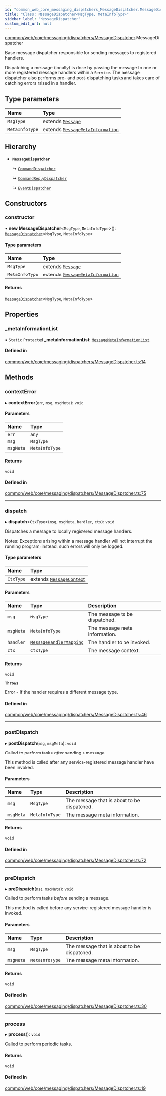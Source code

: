 ```yaml
---
id: "common_web_core_messaging_dispatchers_MessageDispatcher.MessageDispatcher"
title: "Class: MessageDispatcher<MsgType, MetaInfoType>"
sidebar_label: "MessageDispatcher"
custom_edit_url: null
---
```


[common/web/core/messaging/dispatchers/MessageDispatcher](../modules/common_web_core_messaging_dispatchers_MessageDispatcher.md).MessageDispatcher

Base message dispatcher responsible for sending messages to registered handlers.

Dispatching a message (locally) is done by passing the message to one or more registered message handlers within a ``Service``.
The message dispatcher also performs pre- and post-dispatching tasks and takes care of catching errors raised in a handler.

## Type parameters

| Name | Type |
| :------ | :------ |
| `MsgType` | extends [`Message`](common_web_core_messaging_Message.Message.md) |
| `MetaInfoType` | extends [`MessageMetaInformation`](common_web_core_messaging_meta_MessageMetaInformation.MessageMetaInformation.md) |

## Hierarchy

- **`MessageDispatcher`**

  ↳ [`CommandDispatcher`](common_web_core_messaging_dispatchers_CommandDispatcher.CommandDispatcher.md)

  ↳ [`CommandReplyDispatcher`](common_web_core_messaging_dispatchers_CommandReplyDispatcher.CommandReplyDispatcher.md)

  ↳ [`EventDispatcher`](common_web_core_messaging_dispatchers_EventDispatcher.EventDispatcher.md)

## Constructors

### constructor

• **new MessageDispatcher**<`MsgType`, `MetaInfoType`\>(): [`MessageDispatcher`](common_web_core_messaging_dispatchers_MessageDispatcher.MessageDispatcher.md)<`MsgType`, `MetaInfoType`\>

#### Type parameters

| Name | Type |
| :------ | :------ |
| `MsgType` | extends [`Message`](common_web_core_messaging_Message.Message.md) |
| `MetaInfoType` | extends [`MessageMetaInformation`](common_web_core_messaging_meta_MessageMetaInformation.MessageMetaInformation.md) |

#### Returns

[`MessageDispatcher`](common_web_core_messaging_dispatchers_MessageDispatcher.MessageDispatcher.md)<`MsgType`, `MetaInfoType`\>

## Properties

### \_metaInformationList

▪ `Static` `Protected` **\_metaInformationList**: [`MessageMetaInformationList`](common_web_core_messaging_meta_MessageMetaInformationList.MessageMetaInformationList.md)

#### Defined in

[common/web/core/messaging/dispatchers/MessageDispatcher.ts:14](https://github.com/Soroush9978/rds-ng/blob/9a997cb/src/common/web/core/messaging/dispatchers/MessageDispatcher.ts#L14)

## Methods

### contextError

▸ **contextError**(`err`, `msg`, `msgMeta`): `void`

#### Parameters

| Name | Type |
| :------ | :------ |
| `err` | `any` |
| `msg` | `MsgType` |
| `msgMeta` | `MetaInfoType` |

#### Returns

`void`

#### Defined in

[common/web/core/messaging/dispatchers/MessageDispatcher.ts:75](https://github.com/Soroush9978/rds-ng/blob/9a997cb/src/common/web/core/messaging/dispatchers/MessageDispatcher.ts#L75)

___

### dispatch

▸ **dispatch**<`CtxType`\>(`msg`, `msgMeta`, `handler`, `ctx`): `void`

Dispatches a message to locally registered message handlers.

Notes:
    Exceptions arising within a message handler will not interrupt the running program; instead, such errors will only be logged.

#### Type parameters

| Name | Type |
| :------ | :------ |
| `CtxType` | extends [`MessageContext`](common_web_core_messaging_handlers_MessageContext.MessageContext.md) |

#### Parameters

| Name | Type | Description |
| :------ | :------ | :------ |
| `msg` | `MsgType` | The message to be dispatched. |
| `msgMeta` | `MetaInfoType` | The message meta information. |
| `handler` | [`MessageHandlerMapping`](common_web_core_messaging_handlers_MessageHandler.MessageHandlerMapping.md) | The handler to be invoked. |
| `ctx` | `CtxType` | The message context. |

#### Returns

`void`

**`Throws`**

Error - If the handler requires a different message type.

#### Defined in

[common/web/core/messaging/dispatchers/MessageDispatcher.ts:46](https://github.com/Soroush9978/rds-ng/blob/9a997cb/src/common/web/core/messaging/dispatchers/MessageDispatcher.ts#L46)

___

### postDispatch

▸ **postDispatch**(`msg`, `msgMeta`): `void`

Called to perform tasks *after* sending a message.

This method is called after any service-registered message handler have been invoked.

#### Parameters

| Name | Type | Description |
| :------ | :------ | :------ |
| `msg` | `MsgType` | The message that is about to be dispatched. |
| `msgMeta` | `MetaInfoType` | The message meta information. |

#### Returns

`void`

#### Defined in

[common/web/core/messaging/dispatchers/MessageDispatcher.ts:72](https://github.com/Soroush9978/rds-ng/blob/9a997cb/src/common/web/core/messaging/dispatchers/MessageDispatcher.ts#L72)

___

### preDispatch

▸ **preDispatch**(`msg`, `msgMeta`): `void`

Called to perform tasks *before* sending a message.

This method is called before any service-registered message handler is invoked.

#### Parameters

| Name | Type | Description |
| :------ | :------ | :------ |
| `msg` | `MsgType` | The message that is about to be dispatched. |
| `msgMeta` | `MetaInfoType` | The message meta information. |

#### Returns

`void`

#### Defined in

[common/web/core/messaging/dispatchers/MessageDispatcher.ts:30](https://github.com/Soroush9978/rds-ng/blob/9a997cb/src/common/web/core/messaging/dispatchers/MessageDispatcher.ts#L30)

___

### process

▸ **process**(): `void`

Called to perform periodic tasks.

#### Returns

`void`

#### Defined in

[common/web/core/messaging/dispatchers/MessageDispatcher.ts:19](https://github.com/Soroush9978/rds-ng/blob/9a997cb/src/common/web/core/messaging/dispatchers/MessageDispatcher.ts#L19)
